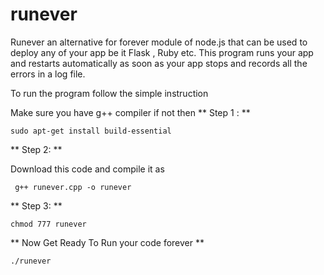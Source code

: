 # runever
Runever an alternative for forever module of node.js that can be used to deploy any of your app be it Flask , Ruby etc.   This program runs your app and restarts automatically as soon as your app stops and records all the errors in a log file.

To run the program follow the simple instruction 

Make sure you have g++ compiler if not then 
** Step 1 : **
```
sudo apt-get install build-essential
```
** Step 2: **

Download this code and compile it as 

```
 g++ runever.cpp -o runever
```

** Step 3: **
```
chmod 777 runever
```

** Now Get Ready To Run your code forever **
```
./runever
```
